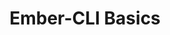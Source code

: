 ---
layout: workshop
title: Ember-CLI Basics
weight: 15
permalink: "/training/2016-12-19-ember-cli-basics"
category: Front End Development
description: "Ember-cli is truly a world class build tool, and it's more capable and
  versatile than most people think! \n\nWe need look no further for proof of its impact
  than angular-cli and react-create-app, as continuations of the idea that Single
  Page Apps are deserving of first class tools, optimized for their specific needs."
image: "/images/training/2016-12-19-ember-cli-basics.png"
stages:
- title: Broccoli Basics
  description: Broccoli is a fast, robust and portable asset pipeline, built with
    ember-cli in mind. It uses node's `fs` module as it's API, and is deliberately
    designed to steer users away from potential snags.
  duration: 120
  agenda_items:
  - title: Welcome & Kick Off
    description: We'll go through the day's agenda, and highlight some goals for the
      training.
    item_type: lecture
    start_time: '9:00'
    duration: 15
  - title: Standalone Use with Broccoli-CLI
    description: 'Broccoli has its own CLI, and although it''s missing some of the
      stuff we take for granted in ember-cli, it can be useful to look at broccoli
      independently, in order to understand where it ends and where there rest of
      ember-cli begins '
    item_type: lecture
    start_time: '9:15'
    duration: 30
  - title: Debugging & Developing Plugins
    description: Broccoli plugins can be thought of as streams, or lazily evaluated
      pieces in a functional chain. Because of this characteristic of laziness, we
      must take a different approach to debugging, relative to how we treat synchronous
      client-side code. You'll be provided with suggestions for an easy and intuitive
      broccoli plugin development workflow, that will maximize time spent getting
      results, and minimize time spent scratching your head.
    item_type: lecture
    start_time: '9:45'
    duration: 20
  - title: 'EXERCISE: Building your first Broccoli Plugins'
    description: We'll put our newfound skills to use, and build our first two broccoli
      plugins
    item_type: exercise
    start_time: '10:05'
    duration: 55
- title: Apps & Addons
  description: The contents of your `ember-cli-build` file is on center stage when
    consuming ember-cli's asset pipeline features. We'll dive into some features exposed
    by way of the EmberApp and EmberAddon objects, using some familiar tasks as case
    studies.
  duration: 210
  agenda_items:
  - title: Importing Assets
    description: One of the most common things a team needs to do in their `ember-cli-build.js`
      file is import a third party library into their app. We'll look at the the best
      way for getting this done, and provide some tips and tricks for consming as
      many things as possible via ES6 modules instead of globals.
    item_type: lecture
    start_time: '11:00'
    duration: 30
  - title: 'EXERCISE: Globals to ES6'
    description: Consuming as much as possible by way of ES6 modules is the way to
      go, for reasons we've already gone over. Let's take a library that makes its
      self available as a global, and use our knowledge of importing assets to expose
      it to our app or addon with ES6. This will include making things available as
      both named and default imports.
    item_type: exercise
    start_time: '11:30'
    duration: 30
  - title: Trees aplenty
    description: Having worked with broccoli already, we are already familiar with
      the concept of a tree. Ember app builds have several trees, and provide a few
      places to customize them, as files are transformed, combined and prepared for
      production.
    item_type: lecture
    start_time: '12:00'
    duration: 45
  - title: Lunch
    description: Break for Lunch
    item_type: break
    start_time: '12:45'
    duration: 45
  - title: 'EXERCISE: Tweaking trees in the right places'
    description: We've covered the various trees in an ember-cli build, and means
      of customizing them. You'll be provided with some broccoli plugins, which you
      must insert into the build in the right places. Some of these will operate on
      the trees while JS and CSS remain in individual files, and some will need to
      operate on the concatenated and minified production assets.
    item_type: exercise
    start_time: '13:30'
    duration: 30
  - title: Anatomy of EmberApp and EmberAddon
    description: "`ember-cli-build.js` and `index.js` are the main focus of the ember-cli
      public API surface. We'll overview the various hooks, member data and other
      capabilities available to you when working with these files, and the important
      objects contained therein."
    item_type: lecture
    start_time: '14:00'
    duration: 30
- title: Codegen & Commands
  description: |-
    Ember-cli's blueprints and command features are incredibly powerful, and are tremendously under-utilized in the ember community. In this unit, we'll explore:
    * How apps (and addons contained therein)  can extend ember-cli
    * How arguments passed to ember-cli on the command line make it into your blueprint or command
    * Testing on the node.js side
  duration: 165
  agenda_items:
  - title: Adding Commands
    description: |-
      Like many modern tools, much of the amazing stuff we appreciate about ember-cli comes from the ability to extend it by way of libraries. We've already looked at how this can be done with broccoli plugins, but we can also change ember-cli's code generation features, and even add brand new commands!

      We'll first look at an addon that adds new commands to ember-cli, and discuss positional and named options, default values, and automatic `ember help` generation.
    item_type: lecture
    start_time: '14:30'
    duration: 30
  - title: 'EXERCISE: A new command'
    description: Add a new command to ember-cli, to broadcast a slack message to a
      particular channel.
    item_type: exercise
    start_time: '15:00'
    duration: 30
  - title: Beautiful Blueprints
    description: 'We can build our own blueprints for dynamic code generation, and
      study how options and `locals` turn our parameterized code templates into code.
      This underutilized and under-appreciated ember-cli feature has the potential
      to save you and your team loads of time, and to reduce accidental inconsistencies
      as well!

'
    item_type: lecture
    start_time: '15:30'
    duration: 30
  - title: 'EXERCISE: Computed property macro blueprint'
    description: Build a blueprint that makes a new computed property in the `app/cp`
      folder of your app, using command line arguments to dynamically specify local
      names (and number) of arguments passed to the macro.
    item_type: exercise
    start_time: '16:00'
    duration: 30
  - title: Testing Commands and Blueprints
    description: One of the challenges around building ember addons that are more
      tool oriented than client-side oriented, is that the existing testing stories
      that we rely on for our ember app's code won't help us much. We'll outline some
      strategies for asserting that your blueprints and commands do the things they're
      supposed to do, and ensure that these tests (in addition to testing your browser-based
      code) are part of what's run in your CI pipeline.
    item_type: lecture
    start_time: '16:30'
    duration: 30
  - title: Wrap Up & Goodbye
    description: We'll recap the things we've learned today, and discuss resources
      for continued research and practice.
    item_type: lecture
    start_time: '17:00'
    duration: 15
---